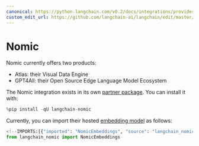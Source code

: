 ```yaml
---
canonical: https://python.langchain.com/v0.2/docs/integrations/providers/nomic/
custom_edit_url: https://github.com/langchain-ai/langchain/edit/master/docs/docs/integrations/providers/nomic.ipynb
---
```


# Nomic

Nomic currently offers two products:

- Atlas: their Visual Data Engine
- GPT4All: their Open Source Edge Language Model Ecosystem

The Nomic integration exists in its own [partner package](https://pypi.org/project/langchain-nomic/). You can install it with:


```python
%pip install -qU langchain-nomic
```

Currently, you can import their hosted [embedding model](/docs/integrations/text_embedding/nomic) as follows:


```python
<!--IMPORTS:[{"imported": "NomicEmbeddings", "source": "langchain_nomic", "docs": "https://api.python.langchain.com/en/latest/embeddings/langchain_nomic.embeddings.NomicEmbeddings.html", "title": "Nomic"}]-->
from langchain_nomic import NomicEmbeddings
```